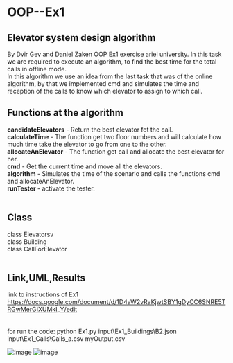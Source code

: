 # OOP--Ex1 <br />
## Elevator system design algorithm
By Dvir Gev and Daniel Zaken
OOP Ex1 exercise ariel university. In this task we are required to execute an algorithm, to find the best time for the total calls in offline mode.<br />
In this algorithm we use an idea from the last task that was of the online algorithm, by that we implemented cmd and simulates the time and reception of the calls to know which elevator to assign to which call.
<br />
## Functions at the algorithm
**candidateElevators** - Return the best elevator fot the call.<br />
**calculateTime** - The function get two floor numbers and will calculate how much time take the elevator to go from one to the other.<br /> 
**allocateAnElevator** - The function get call and allocate the best elevator for her.<br />
**cmd** - Get the current time and move all the elevators.<br />
**algorithm** - Simulates the time of the scenario and calls the functions cmd and allocateAnElevator.<br />
**runTester** - activate the tester.<br />
<br />
## Class
class Elevatorsv<br />
class Building<br />
class CallForElevator<br />
<br />

## Link,UML,Results
link to instructions of Ex1 https://docs.google.com/document/d/1D4aW2vRaKjwtSBY1gDyCC6SNRE5TRGwMerGIXUMkI_Y/edit
<br />
<br />
<br />
for run the code: python Ex1.py input\Ex1_Buildings\B2.json input\Ex1_Calls\Calls_a.csv myOutput.csv 

![image](https://user-images.githubusercontent.com/92304153/142245777-f47dff89-a507-4ba9-b2a1-7244c50688b5.png)
![image](https://user-images.githubusercontent.com/92304153/142393305-edc221eb-0a51-4acd-b56e-3b674e5aa093.png)
